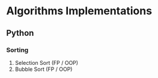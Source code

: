 # Algorithms Implementations
## Python
### Sorting 
1. Selection Sort (FP / OOP) <br>
2. Bubble Sort (FP / OOP) <br>
